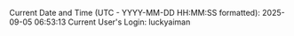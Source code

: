 Current Date and Time (UTC - YYYY-MM-DD HH:MM:SS formatted): 2025-09-05 06:53:13
Current User's Login: luckyaiman

